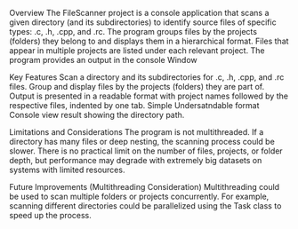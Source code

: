 Overview
The FileScanner project is a console application that scans a given directory (and its subdirectories) to identify 
source files of specific types: .c, .h, .cpp, and .rc. The program groups files by the projects (folders) they belong 
to and displays them in a hierarchical format. Files that appear in multiple projects are listed under each relevant project. 
The program provides an output in the console Window

Key Features
Scan a directory and its subdirectories for .c, .h, .cpp, and .rc files.
Group and display files by the projects (folders) they are part of.
Output is presented in a readable format with project names followed by the respective files, indented by one tab.
Simple Undersatndable format Console view result showing the directory path.

Limitations and Considerations
The program is not multithreaded. If a directory has many files or deep nesting, the scanning process could be slower.
There is no practical limit on the number of files, projects, or folder depth, but performance may degrade with extremely big datasets on systems with limited resources.

Future Improvements (Multithreading Consideration)
Multithreading could be used to scan multiple folders or projects concurrently. For example, scanning different directories could be parallelized using the Task class to speed up the process.
